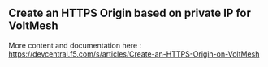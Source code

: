 ## Create an HTTPS Origin based on private IP for VoltMesh

More content and documentation here : https://devcentral.f5.com/s/articles/Create-an-HTTPS-Origin-on-VoltMesh



